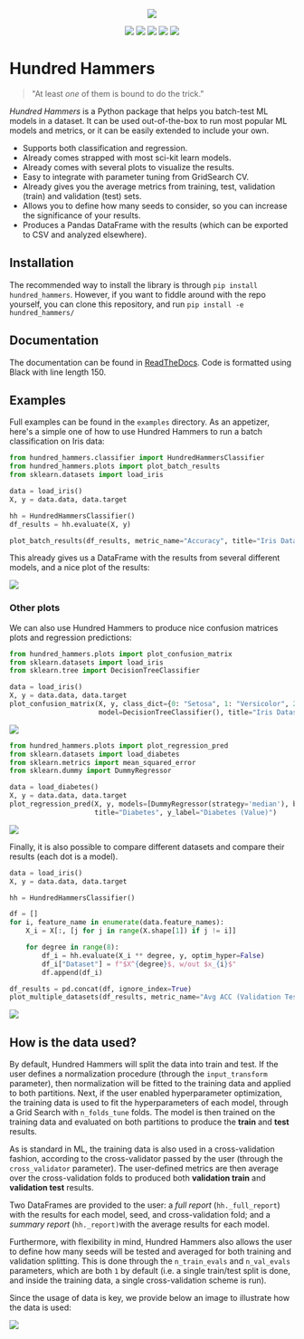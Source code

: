 <p align="center">
  <img src="multimedia/logo.png">
</p>

<p align="center">
    <a href="https://github.com/vgarciasc/hundred-hammers/blob/master/LICENSE">
        <img src="https://img.shields.io/github/license/vgarciasc/hundred-hammers?color=purple&style=plastic" /></a>
    <a href="https://github.com/vgarciasc/hundred-hammers/tree/master/test">
        <img src="https://img.shields.io/badge/coverage-100%25-green?color=green&style=plastic" /></a>
    <a href="https://github.com/vgarciasc/hundred-hammers/blob/master/build/requirements.txt">
        <img src="https://img.shields.io/badge/requirements-python3.8-red?color=blue&style=plastic" /></a>
    <a href="https://hundred-hammers.readthedocs.io/en/latest/">
        <img src="https://img.shields.io/badge/doc-readthedocs-green?color=orange&style=plastic" /></a>
    <a href="https://github.com/vgarciasc/hundred-hammers/releases/tag/TensorCRO-1.2.1">
        <img src="https://img.shields.io/pypi/v/hundred_hammers"></a>
</p>

# Hundred Hammers

> "At least *one* of them is bound to do the trick."

*Hundred Hammers* is a Python package that helps you batch-test ML models in a dataset. It can be used out-of-the-box
to run most popular ML models and metrics, or it can be easily extended to include your own.

- Supports both classification and regression.
- Already comes strapped with most sci-kit learn models.
- Already comes with several plots to visualize the results.
- Easy to integrate with parameter tuning from GridSearch CV.
- Already gives you the average metrics from training, test, validation (train) and validation (test) sets.
- Allows you to define how many seeds to consider, so you can increase the significance of your results.
- Produces a Pandas DataFrame with the results (which can be exported to CSV and analyzed elsewhere).

## Installation

The recommended way to install the library is through `pip install hundred_hammers`. However, if you want to fiddle around with the repo yourself, you can clone this repository, and run `pip install -e hundred_hammers/`

## Documentation

The documentation can be found in [ReadTheDocs](https://hundred-hammers.readthedocs.io/en/latest/). Code is formatted using Black with line length 150.

## Examples

Full examples can be found in the `examples` directory. As an appetizer, here's a simple one of how to use Hundred Hammers to run a
batch classification on Iris data:

```python
from hundred_hammers.classifier import HundredHammersClassifier
from hundred_hammers.plots import plot_batch_results
from sklearn.datasets import load_iris

data = load_iris()
X, y = data.data, data.target

hh = HundredHammersClassifier()
df_results = hh.evaluate(X, y)

plot_batch_results(df_results, metric_name="Accuracy", title="Iris Dataset")
```

This already gives us a DataFrame with the results from several different models, and a nice plot of the results:

![](multimedia/iris_batch.png)

### Other plots

We can also use Hundred Hammers to produce nice confusion matrices plots and regression predictions:

```python
from hundred_hammers.plots import plot_confusion_matrix
from sklearn.datasets import load_iris
from sklearn.tree import DecisionTreeClassifier

data = load_iris()
X, y = data.data, data.target
plot_confusion_matrix(X, y, class_dict={0: "Setosa", 1: "Versicolor", 2: "Virginica"},
                      model=DecisionTreeClassifier(), title="Iris Dataset")
```

![](multimedia/iris_cm.png)

```python
from hundred_hammers.plots import plot_regression_pred
from sklearn.datasets import load_diabetes
from sklearn.metrics import mean_squared_error
from sklearn.dummy import DummyRegressor

data = load_diabetes()
X, y = data.data, data.target
plot_regression_pred(X, y, models=[DummyRegressor(strategy='median'), best_model], metric=mean_squared_error,
                     title="Diabetes", y_label="Diabetes (Value)")
```

![](multimedia/diabetes_pred.png)

Finally, it is also possible to compare different datasets and compare their results (each dot is a model).

```python
data = load_iris()
X, y = data.data, data.target

hh = HundredHammersClassifier()

df = []
for i, feature_name in enumerate(data.feature_names):
    X_i = X[:, [j for j in range(X.shape[1]) if j != i]]

    for degree in range(8):
        df_i = hh.evaluate(X_i ** degree, y, optim_hyper=False)
        df_i["Dataset"] = f"$X^{degree}$, w/out $x_{i}$"
        df.append(df_i)

df_results = pd.concat(df, ignore_index=True)
plot_multiple_datasets(df_results, metric_name="Avg ACC (Validation Test)", id_col="Dataset", title="Iris Dataset", display=True)
```

![](multimedia/dataset_batch.png)

## How is the data used?

By default, Hundred Hammers will split the data into train and test.
If the user defines a normalization procedure (through the `input_transform` parameter), then 
normalization will be fitted to the training data and applied to both partitions.
Next, if the user enabled hyperparameter optimization, the training data is used 
to fit the hyperparameters of each model, through a Grid Search with `n_folds_tune` folds.
The model is then trained on the training data and evaluated on both partitions 
to produce the **train** and **test** results.

As is standard in ML, the training data is also used in a cross-validation fashion,
according to the cross-validator passed by the user (through the `cross_validator` parameter).
The user-defined metrics are then average over the cross-validation folds to produced 
both **validation train** and **validation test** results.

Two DataFrames are provided to the user: a *full report* (`hh._full_report`) with the results for each 
model, seed, and cross-validation fold; and a *summary report* (`hh._report)`with the average results
for each model. 

Furthermore, with flexibility in mind, Hundred Hammers also allows the user to define 
how many seeds will be tested and averaged for both training and validation splitting. 
This is done through the `n_train_evals` and `n_val_evals` parameters, which are both `1`
by default (i.e. a single train/test split is done, and inside the training data, a 
single cross-validation scheme is run).

Since the usage of data is key, we provide below an image to illustrate how the data is used:

![](multimedia/data_flow.png)
